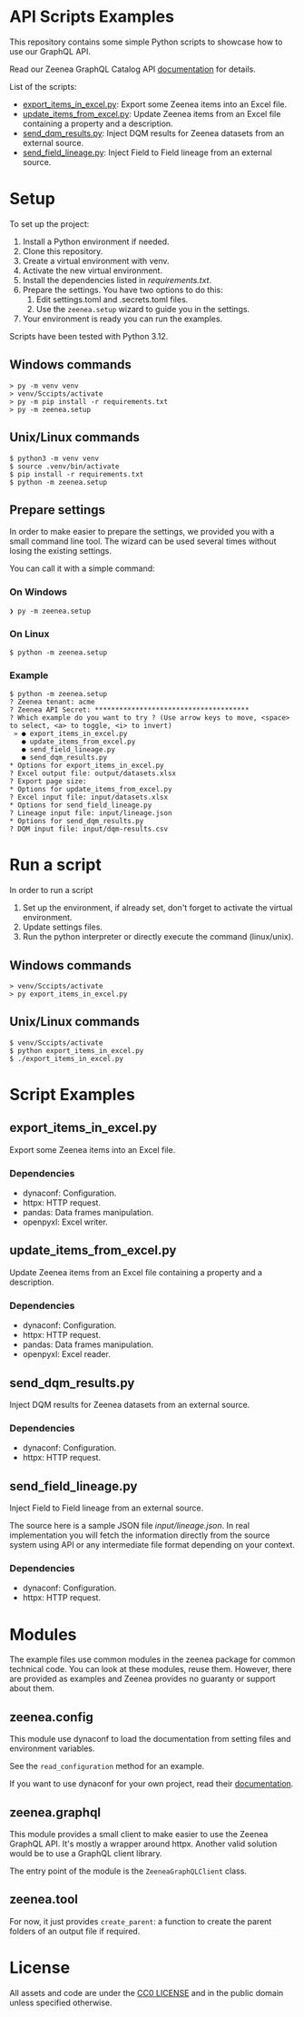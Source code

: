 API Scripts Examples
====================

This repository contains some simple Python scripts to showcase how to use our GraphQL API.

Read our Zeenea GraphQL Catalog API [documentation](https://docs.zeenea.com/) for details.

List of the scripts:

* [export_items_in_excel.py](#export_items_in_excelpy): Export some Zeenea items into an Excel file.
* [update_items_from_excel.py](#update_items_from_excelpy): Update Zeenea items from an Excel file
  containing a property and a description.
* [send_dqm_results.py](#send_dqm_resultspy): Inject DQM results for Zeenea datasets from an
  external source.
* [send_field_lineage.py](#send_field_lineagepy): Inject Field to Field lineage from an external
  source.

Setup
=====

To set up the project:

1. Install a Python environment if needed.
2. Clone this repository.
3. Create a virtual environment with venv.
4. Activate the new virtual environment.
5. Install the dependencies listed in _requirements.txt_.
6. Prepare the settings. You have two options to do this:
    1. Edit settings.toml and .secrets.toml files.
    2. Use the `zeenea.setup` wizard to guide you in the settings.
7. Your environment is ready you can run the examples.

Scripts have been tested with Python 3.12.

Windows commands
----------------

```
> py -m venv venv
> venv/Sccipts/activate
> py -m pip install -r requirements.txt
> py -m zeenea.setup
```

Unix/Linux commands
-------------------

```
$ python3 -m venv venv
$ source .venv/bin/activate
$ pip install -r requirements.txt
$ python -m zeenea.setup
```

Prepare settings
----------------

In order to make easier to prepare the settings, we provided you with a small command line tool.
The wizard can be used several times without losing the existing settings.

You can call it with a simple command:

### On Windows

```
❯ py -m zeenea.setup
```

### On Linux

```
$ python -m zeenea.setup
```

### Example

```
$ python -m zeenea.setup
? Zeenea tenant: acme
? Zeenea API Secret: **************************************
? Which example do you want to try ? (Use arrow keys to move, <space> to select, <a> to toggle, <i> to invert)
 » ● export_items_in_excel.py
   ● update_items_from_excel.py
   ● send_field_lineage.py
   ● send_dqm_results.py
* Options for export_items_in_excel.py
? Excel output file: output/datasets.xlsx
? Export page size:
* Options for update_items_from_excel.py
? Excel input file: input/datasets.xlsx
* Options for send_field_lineage.py
? Lineage input file: input/lineage.json
* Options for send_dqm_results.py
? DQM input file: input/dqm-results.csv
```

Run a script
============

In order to run a script

1. Set up the environment, if already set, don't forget to activate the virtual environment.
2. Update settings files.
3. Run the python interpreter or directly execute the command (linux/unix).

Windows commands
----------------

```
> venv/Sccipts/activate
> py export_items_in_excel.py
```

Unix/Linux commands
-------------------

```
$ venv/Sccipts/activate
$ python export_items_in_excel.py
$ ./export_items_in_excel.py
```

Script Examples
===============

export_items_in_excel.py
------------------------

Export some Zeenea items into an Excel file.

### Dependencies

* dynaconf: Configuration.
* httpx: HTTP request.
* pandas: Data frames manipulation.
* openpyxl: Excel writer.

update_items_from_excel.py
--------------------------

Update Zeenea items from an Excel file containing a property and a description.

### Dependencies

* dynaconf: Configuration.
* httpx: HTTP request.
* pandas: Data frames manipulation.
* openpyxl: Excel reader.

send_dqm_results.py
-------------------

Inject DQM results for Zeenea datasets from an external source.

### Dependencies

* dynaconf: Configuration.
* httpx: HTTP request.

send_field_lineage.py
---------------------

Inject Field to Field lineage from an external source.

The source here is a sample JSON file _input/lineage.json_.
In real implementation you will fetch the information directly from the source system using API or
any intermediate file format depending on your context.

### Dependencies

* dynaconf: Configuration.
* httpx: HTTP request.

Modules
=======

The example files use common modules in the zeenea package for common technical code.
You can look at these modules, reuse them.
However, there are provided as examples and Zeenea provides no guaranty or support about them.

zeenea.config
-------------

This module use dynaconf to load the documentation from setting files and environment variables.

See the `read_configuration` method for an example.

If you want to use dynaconf for your own project, read their [documentation](https://www.dynaconf.com/).

zeenea.graphql
--------------

This module provides a small client to make easier to use the Zeenea GraphQL API.
It's mostly a wrapper around httpx.
Another valid solution would be to use a GraphQL client library.

The entry point of the module is the `ZeeneaGraphQLClient` class.

zeenea.tool
-----------

For now, it just provides `create_parent`: a function to create the parent folders of an output file if required.



License
=======
All assets and code are under the [CC0 LICENSE](./LICENSE) and in the public domain unless specified otherwise.
